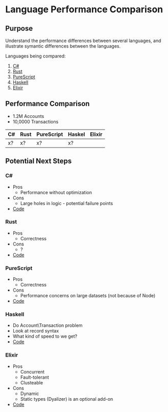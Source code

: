 # Language Performance Comparison

## Purpose

Understand the performance differences between several languages, and illustrate symantic differences between the languages.

Languages being compared:

1. [C#](#c#)
2. [Rust](#rust)
3. [PureScript](#PureScript)
4. [Haskell](#haskell)
5. [Elixir](#Elixir)

## Performance Comparison
- 1.2M Accounts
- 10,0000 Transactions

|C#|Rust|PureScript|Haskel|Elixir|
|-|-|-|-|-|
|x?|x?|x?|x?|

## Potential Next Steps

### C#
- Pros
  * Performance without optimization
- Cons
  * Large holes in logic - potential failure points
- [Code](https://github.com/ConcordResearch/LanguageComparison/tree/master/src-cs)

### Rust
- Pros
  * Correctness
- Cons
  - ?
- [Code](https://github.com/ConcordResearch/LanguageComparison/tree/master/src-rs)
### PureScript
- Pros
  * Correctness
- Cons
  * Performance concerns on large datasets (not because of Node)
- [Code](https://github.com/ConcordResearch/LanguageComparison/tree/master/src-ps)
### Haskell
 - Do Account\Transaction problem
 - Look at record syntax
 - What kind of speed to we get?
- [Code](https://github.com/ConcordResearch/LanguageComparison/tree/master/src-hs)
### Elixir
- Pros
    - Concurrent
    - Fault-tolerant
    - Clusteable
- Cons
    - Dynamic
    - Static types (Dyalizer) is an optional add-on
- [Code](https://github.com/ConcordResearch/LanguageComparison/tree/master/src-ex)
